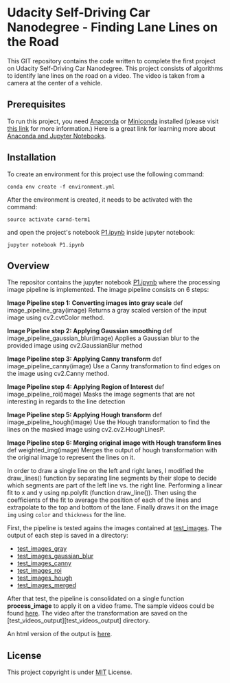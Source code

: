 # Udacity Self-Driving Car Nanodegree - Finding Lane Lines on the Road

This GIT repository contains the code written to complete the first project on Udacity Self-Driving Car Nanodegree. This project consists of algorithms to identify lane lines on the road on a video. The video is taken from a camera at the center of a vehicle.

## Prerequisites

To run this project, you need [Anaconda](https://anaconda.org/) or [Miniconda](https://conda.io/miniconda.html) installed (please visit [this link](https://github.com/udacity/CarND-Term1-Starter-Kit/blob/master/README.md) for more information.)
Here is a great link for learning more about [Anaconda and Jupyter Notebooks](https://classroom.udacity.com/courses/ud1111).

## Installation
To create an environment for this project use the following command:

```
conda env create -f environment.yml
```

After the environment is created, it needs to be activated with the command:

```
source activate carnd-term1
```
and open the project's notebook [P1.ipynb](P1.ipynb) inside jupyter notebook:

```
jupyter notebook P1.ipynb
```

## Overview

The repositor contains the jupyter notebook [P1.ipynb](P1.ipynb) where the processing image pipeline is implemented.
The image pipeline consists on 6 steps: 

**Image Pipeline step 1: Converting images into gray scale**
def image_pipeline_gray(image) 
Returns a gray scaled version of the input image using cv2.cvtColor method.

**Image Pipeline step 2: Applying Gaussian smoothing**
def image_pipeline_gaussian_blur(image)
Applies a Gaussian blur to the provided image using cv2.GaussianBlur method

**Image Pipeline step 3: Applying Canny transform**
def image_pipeline_canny(image)
Use a Canny transformation to find edges on the image using cv2.Canny method.

**Image Pipeline step 4: Applying Region of Interest**
def image_pipeline_roi(image)
Masks the image segments that are not interesting in regards to the line detection

**Image Pipeline step 5: Applying Hough transform**
def image_pipeline_hough(image)
Use the Hough transformation to find the lines on the masked image using cv2.cv2.HoughLinesP. 

**Image Pipeline step 6: Merging original image with Hough transform lines**
def weighted_img(image)
Merges the output of hough transformation with the original image to represent the lines on it.

In order to draw a single line on the left and right lanes, I modified the draw_lines() function by 
separating line segments by their slope to decide which segments are part of the left line vs. the right line.
Performing a linear fit to x and y using np.polyfit (function draw_line()).
Then using the coefficients of the fit to average the position of each of the lines and extrapolate to the top and bottom of the lane. Finally draws it on the image `img` using `color` and `thickness` for the line.

First, the pipeline is tested agains the images contained at [test_images](test_images). The output of each step is saved in a directory:

- [test_images_gray](test_images_gray)
- [test_images_gaussian_blur](test_images_gaussian_blur)
- [test_images_canny](test_images_canny)
- [test_images_roi](test_images_roi)
- [test_images_hough](test_images_hough)
- [test_images_merged](test_images_merged)

After that test, the pipeline is consolidated on a single function **process_image** to apply it on a video frame. The sample videos could be found [here](test_videos).
The video after the transformation are saved on the [test_videos_output][test_videos_output] directory.

An html version of the output is [here](P1.html).

## License
This project copyright is under [MIT](LICENSE) License.
